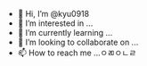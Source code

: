 - 👋 Hi, I’m @kyu0918
- 👀 I’m interested in ...
- 🌱 I’m currently learning ...
- 💞️ I’m looking to collaborate on ...
- 📫 How to reach me ...ㅇㄻㅇㄴㄹ

<!---
kyu0918/kyu0918 is a ✨ special ✨ repository because its `README.md` (this file) appears on your GitHub profile.
You can click the Preview link to take a look at your changes.
--->

